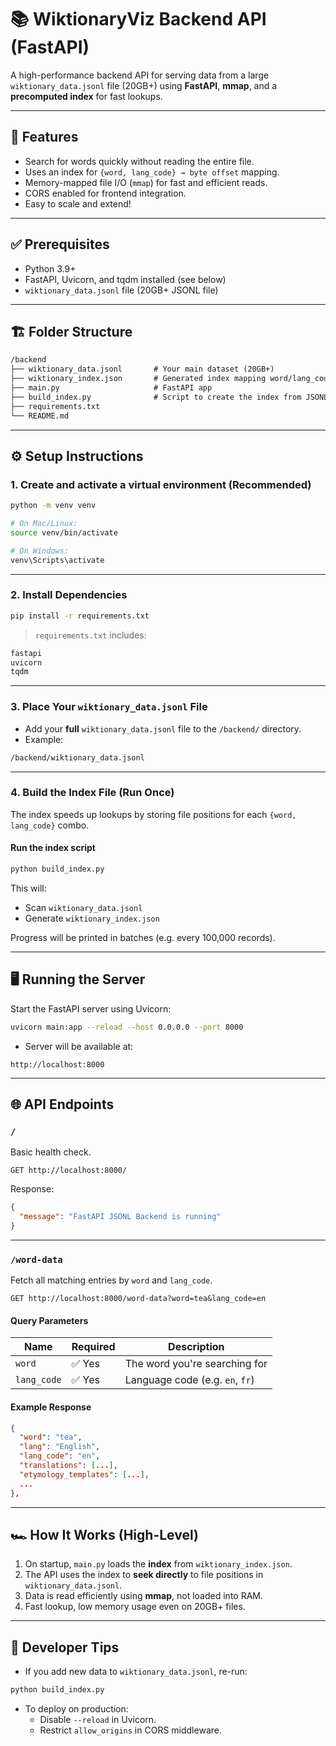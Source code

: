 # 📚 WiktionaryViz Backend API (FastAPI)

A high-performance backend API for serving data from a large `wiktionary_data.jsonl` file (20GB+) using **FastAPI**, **mmap**, and a **precomputed index** for fast lookups.

---

## 🚀 Features

- Search for words quickly without reading the entire file.
- Uses an index for `{word, lang_code} → byte offset` mapping.
- Memory-mapped file I/O (`mmap`) for fast and efficient reads.
- CORS enabled for frontend integration.
- Easy to scale and extend!

---

## ✅ Prerequisites

- Python 3.9+
- FastAPI, Uvicorn, and tqdm installed (see below)
- `wiktionary_data.jsonl` file (20GB+ JSONL file)

---

## 🏗️ Folder Structure

```txt
/backend
├── wiktionary_data.jsonl       # Your main dataset (20GB+)
├── wiktionary_index.json       # Generated index mapping word/lang_code to byte offsets
├── main.py                     # FastAPI app
├── build_index.py              # Script to create the index from JSONL
├── requirements.txt
└── README.md
```

---

## ⚙️ Setup Instructions

### 1. Create and activate a virtual environment (Recommended)

```bash
python -m venv venv

# On Mac/Linux:
source venv/bin/activate

# On Windows:
venv\Scripts\activate
```

---

### 2. Install Dependencies

```bash
pip install -r requirements.txt
```

> `requirements.txt` includes:

```txt
fastapi
uvicorn
tqdm
```

---

### 3. Place Your `wiktionary_data.jsonl` File

- Add your **full** `wiktionary_data.jsonl` file to the `/backend/` directory.
- Example:

```txt
/backend/wiktionary_data.jsonl
```

---

### 4. Build the Index File (Run Once)

The index speeds up lookups by storing file positions for each `{word, lang_code}` combo.

#### Run the index script

```bash
python build_index.py
```

This will:

- Scan `wiktionary_data.jsonl`
- Generate `wiktionary_index.json`

Progress will be printed in batches (e.g. every 100,000 records).

---

## 🖥️ Running the Server

Start the FastAPI server using Uvicorn:

```bash
uvicorn main:app --reload --host 0.0.0.0 --port 8000
```

- Server will be available at:

```http
http://localhost:8000
```

---

## 🌐 API Endpoints

### `/`

Basic health check.

```http
GET http://localhost:8000/
```

Response:

```json
{
  "message": "FastAPI JSONL Backend is running"
}
```

---

### `/word-data`

Fetch all matching entries by `word` and `lang_code`.

```http
GET http://localhost:8000/word-data?word=tea&lang_code=en
```

#### Query Parameters

| Name        | Required | Description                     |
| ----------- | -------- | ------------------------------- |
| `word`      | ✅ Yes    | The word you're searching for   |
| `lang_code` | ✅ Yes    | Language code (e.g. `en`, `fr`) |

#### Example Response

```json
{
  "word": "tea",
  "lang": "English",
  "lang_code": "en",
  "translations": [...],
  "etymology_templates": [...],
  ...
},
```

---

## 🏎️ How It Works (High-Level)

1. On startup, `main.py` loads the **index** from `wiktionary_index.json`.
2. The API uses the index to **seek directly** to file positions in `wiktionary_data.jsonl`.
3. Data is read efficiently using **mmap**, not loaded into RAM.
4. Fast lookup, low memory usage even on 20GB+ files.

---

## 🔧 Developer Tips

- If you add new data to `wiktionary_data.jsonl`, re-run:

```bash
python build_index.py
```

- To deploy on production:
  - Disable `--reload` in Uvicorn.
  - Restrict `allow_origins` in CORS middleware.
